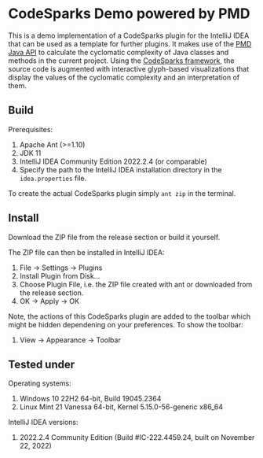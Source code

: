 # CodeSparks Demo powered by PMD

This is a demo implementation of a CodeSparks plugin for the IntelliJ IDEA that can be used as a template for further plugins. It makes use of the [PMD Java API](https://pmd.sourceforge.io/pmd-6.29.0/pmd_userdocs_tools_java_api.html) to calculate the cyclomatic complexity of Java classes and methods in the current project. Using the [CodeSparks framework](https://github.com/segroup-uni-trier/codesparks-core), the source code is augmented with interactive glyph-based visualizations that display the values of the cyclomatic complexity and an interpretation of them.

## Build

Prerequisites: 

1. Apache Ant (>=1.10)
2. JDK 11
3. IntelliJ IDEA Community Edition 2022.2.4 (or comparable)
3. Specify the path to the IntelliJ IDEA installation directory in the `idea.properties` file.

To create the actual CodeSparks plugin simply `ant zip` in the terminal. 

## Install

Download the ZIP file from the release section or build it yourself.

The ZIP file can then be installed in IntelliJ IDEA:

1. File &rarr; Settings &rarr; Plugins
2. Install Plugin from Disk...
3. Choose Plugin File, i.e. the ZIP file created with ant or downloaded from the release section.
4. OK &rarr; Apply &rarr; OK

Note, the actions of this CodeSparks plugin are added to the toolbar which might be hidden dependening on your preferences. To show the toolbar:

1. View &rarr; Appearance &rarr; Toolbar

## Tested under

Operating systems: 

1. Windows 10 22H2 64-bit, Build 19045.2364
2. Linux Mint 21 Vanessa 64-bit, Kernel 5.15.0-56-generic x86_64

IntelliJ IDEA versions:

1. 2022.2.4 Community Edition (Build #IC-222.4459.24, built on November 22, 2022)

